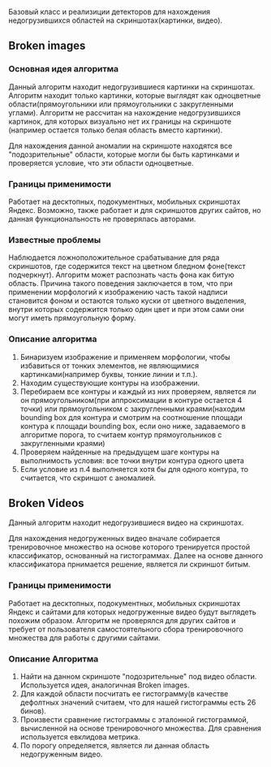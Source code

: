 Базовый класс и реализиции детекторов для нахождения недогрузившихся областей на скриншотах(картинки, видео). 

## Broken images
### Основная идея алгоритма
Данный алгоритм находит недогрузившиеся картинки на скриншотах. Алгоритм находит только картинки, которые выглядят как одноцветные области(прямоугольники или прямоугольники с закругленными углами).
Алгоритм не рассчитан на нахождение недогрузившихся картинок, для которых визуально нет их границы на скриншоте (например остается только белая область вместо картинки).
 
Для нахождения данной аномалии на скриншоте находятся все "подозрительные" области, которые могли бы быть картинками и проверяется условие, что эти области одноцветные. 

### Границы применимости
Работает на десктопных, подокументных, мобильных скриншотах Яндекс. Возможно, также работает и для скриншотов других сайтов, но данная функциональность не проверялась авторами. 

### Известные проблемы
Наблюдается ложноположительное срабатывание для ряда скриншотов, где содержится текст на цветном бледном фоне(текст подчеркнут). Алгоритм может распознать часть фона как битую область. Причина такого поведения заключается в том, что при применении морфологий к изображению часть такой надписи становится фоном и остаются только куски от цветного выделения, внутри которых содержится только один цвет и при этом сами они могут иметь прямоугольную форму. 

### Описание алгоритма
1. Бинаризуем изображение и применяем морфологии, чтобы избавиться от тонких элементов, не являющимися картинками(например буквы, тонкие линии и т.п.). 
2. Находим существующие контуры на изображении.
3. Перебираем все контуры и каждый из них проверяем, является ли он прямоугольником(при аппроксимации в контуре остается 4 точки) или прямоугольником с закругленными краями(находим bounding box для контура и смотрим на соотношение площади контура к площади bounding box, если оно ниже, задаваемого в алгоритме порога, то считаем контур прямоугольников с закругленными краями)
4. Проверяем найденные на предыдущем шаге контуры на выполнимость условия: все точки внутри контура одного цвета
5. Если условие из п.4 выполняется хотя бы для одного контура, то считается, что скриншот с аномалией. 

## Broken Videos
Данный алгоритм находит недогрузившиеся видео на скриншотах.

Для нахождения недогруженных видео вначале собирается тренировочное множество на основе которого тренируется простой классификатор, основанный на гистограммах. Далее на основе данного классификатора прнимается решение, является ли скриншот битым.

### Границы применимости
Работает на десктопных, подокументных, мобильных скриншотах Яндекс и сайтами для которых недогруженные видео будут выглядеть похожим образом. Алгоритм не проверялся для других сайтов и требует от пользователя самостоятельного сбора тренировочного множества для работы с другими сайтами. 


### Описание Алгоритма
1. Найти на данном скриншоте "подозрительные" под видео области. Используется идея, аналогичная Broken images. 
2. Для каждой области посчитать ее гистограмму(в качестве дефолтных значений считаем, что для нашей гистограммы есть 26 бинов).
3. Произвести сравнение гистограммы с эталонной гистограммой, вычисленной на основе тренировочного множества. Для сравнения используется евклидова метрика. 
4. По порогу определяется, является ли данная область недогруженным видео. 